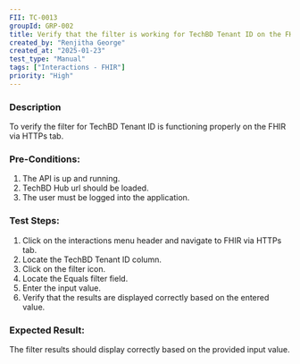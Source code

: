 ```yaml
---
FII: TC-0013
groupId: GRP-002
title: Verify that the filter is working for TechBD Tenant ID on the FHIR via HTTPs tab
created_by: "Renjitha George"
created_at: "2025-01-23"
test_type: "Manual"
tags: ["Interactions - FHIR"]
priority: "High"
---
```


### Description

To verify the filter for TechBD Tenant ID is functioning properly on the FHIR
via HTTPs tab.

### Pre-Conditions:

1. The API is up and running.
2. TechBD Hub url should be loaded.
3. The user must be logged into the application.

### Test Steps:

1. Click on the interactions menu header and navigate to FHIR via HTTPs tab.
2. Locate the TechBD Tenant ID column.
3. Click on the filter icon.
4. Locate the Equals filter field.
5. Enter the input value.
6. Verify that the results are displayed correctly based on the entered value.

### Expected Result:

The filter results should display correctly based on the provided input value.
